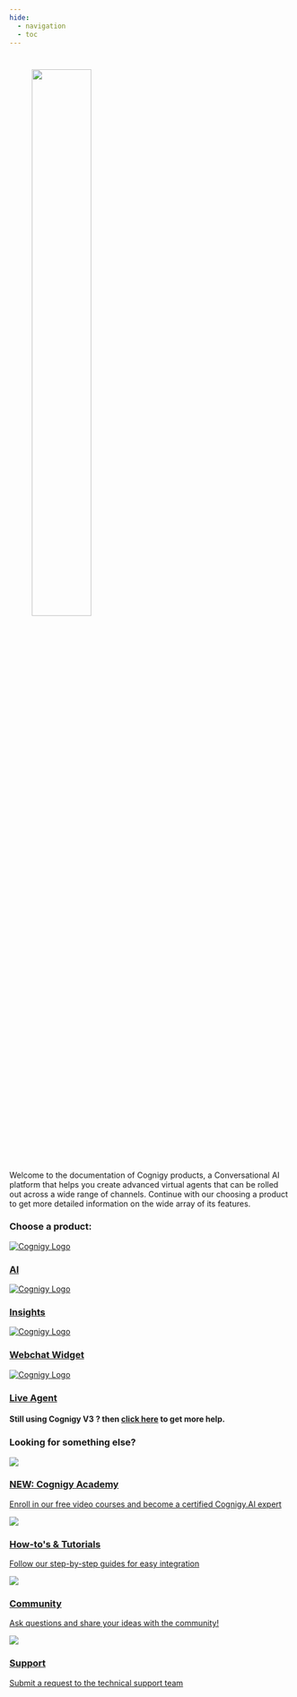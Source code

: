 ```yaml
---
hide:
  - navigation
  - toc
---
```

<style>
  @media only screen and (min-width: 76.25em) {
  .md-content {
    margin-left: auto;
    margin-right: auto;
    max-width: 65rem;
  }
}
</style>
#
<figure >
  <img class="image-center logo-home-page" src="{{config.site_url}}assets/img/Cognigy-black.svg" width="50%" />
  <br>
</figure>

Welcome to the documentation of Cognigy products, a Conversational AI platform that helps you create advanced virtual agents that can be rolled out across a wide range of channels.
Continue with our choosing a product to get more detailed information on the wide array of its features.

<h3>Choose a product:</h3>
<div class="divider"></div>


<div class="card-container">

  <a class="card-link" href="{{config.site_url}}ai/platform-overview/">
    <div class="card">
      <img class="card-image" src="{{config.site_url}}assets/img/AI-blue.svg" alt="Cognigy Logo">
      <div class="item-container">
        <h3><b> AI</b></h3>
      </div>
    </div>
  </a>

  <a class="card-link" href="{{config.site_url}}insights/">
    <div class="card">
      <img class="card-image" src="{{config.site_url}}assets/img/IN-blue.svg" alt="Cognigy Logo" >
      <div class="item-container">
        <h3><b>Insights</b></h3>
      </div>
    </div>
  </a>

  <a class="card-link" href="{{config.site_url}}webchat/">
    <div class="card">
      <img class="card-image" src="{{config.site_url}}assets/img/webchat.svg" alt="Cognigy Logo">
      <div class="item-container">
        <h3><b>Webchat Widget</b></h3>
      </div>
    </div>
  </a>

  <a class="card-link" href="{{config.site_url}}live-agent/platform-overview/">
    <div class="card">
      <img class="card-image" src="{{config.site_url}}assets/img/LA-blue.svg" alt="Cognigy Logo">
      <div class="item-container">
        <h3><b>Live Agent</b></h3>
      </div>
    </div>
  </a>

</div>

<h4>Still using Cognigy V3 ? then <a href="https://docs.cognigy.com/v3.6/docs">click here</a> to get more help.</h4>

<h3>Looking for something else?</h3>

<div class="card-container">
  <a class="card-link-2" href="https://academy.cognigy.com/?_ga=2.167282873.660389062.1629961182-376713428.1620216510">
    <div class="card">
      <img class="card-2-image" src="{{config.site_url}}assets/img/something-001.svg">
      <div class="item-2-container">
        <h3><b>NEW: Cognigy Academy</b></h3>
        <p>Enroll in our free video courses and become a certified Cognigy.AI expert</p>
      </div>
    </div>
  </a>

  <a class="card-link-2" href="https://support.cognigy.com/hc/en-us/categories/360002716460-How-to-s-Tutorials">
    <div class="card">
      <img class="card-2-image" src="{{config.site_url}}assets/img/something-002.svg">
      <div class="item-2-container">
        <h3><b>How-to's & Tutorials</b></h3>
        <p>Follow our step-by-step guides for easy integration</p>
      </div>
    </div>
  </a>

  <a class="card-link-2" href="https://support.cognigy.com/hc/en-us/community/topics">
    <div class="card">
      <img class="card-2-image" src="{{config.site_url}}assets/img/something-003.svg">
      <div class="item-2-container">
        <h3><b>Community</b></h3>
        <p>Ask questions and share your ideas with the community!</p>
      </div>
    </div>
  </a>

  <a class="card-link-2" href="https://support.cognigy.com/hc/en-us/requests/new?">
    <div class="card">
      <img class="card-2-image" src="{{config.site_url}}assets/img/something-004.svg">
      <div class="item-2-container">
        <h3><b>Support</b></h3>
        <p>Submit a request to the technical support team</p>
      </div>
    </div>
  </a>

</div>

